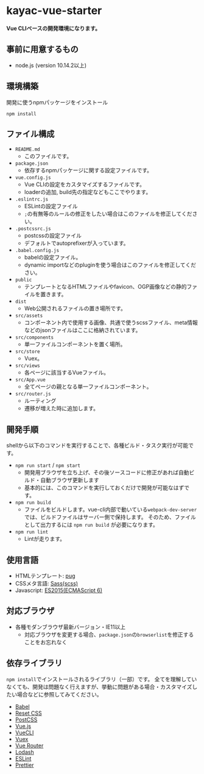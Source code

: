 kayac-vue-starter
====
**Vue CLIベースの開発環境になります。**

## 事前に用意するもの
- node.js (version 10.14.2以上)

## 環境構築

開発に使うnpmパッケージをインストール
```
npm install
```

## ファイル構成

- `README.md`
  - このファイルです。
- `package.json`
  - 依存するnpmパッケージに関する設定ファイルです。
- `vue.config.js`
  - Vue CLIの設定をカスタマイズするファイルです。
  - loaderの追加, build先の指定などもここでやります。
- `.eslintrc.js`
  - ESLintの設定ファイル
  - `;`の有無等のルールの修正をしたい場合はこのファイルを修正してください。
- `.postcssrc.js`  
  - postcssの設定ファイル
  - デフォルトでautoprefixerが入っています。
- `.babel.config.js`  
  - babelの設定ファイル。
  - dynamic importなどのpluginを使う場合はこのファイルを修正してください。	
- `public`
  - テンプレートとなるHTMLファイルやfavicon、OGP画像などの静的ファイルを置きます。  
- `dist`
  - Web公開されるファイルの置き場所です。   
- `src/assets`
  - コンポーネント内で使用する画像、共通で使うscssファイル、meta情報などのjsonファイルはここに格納されています。
- `src/components`  
  - 単一ファイルコンポーネントを置く場所。
- `src/store`  
  - Vuex。
- `src/views`  
  - 各ページに該当するVueファイル。
- `src/App.vue`  
  - 全てページの親となる単一ファイルコンポーネント。
- `src/router.js`  
  - ルーティング
  - 遷移が増えた時に追加します。
## 開発手順

shellから以下のコマンドを実行することで、各種ビルド・タスク実行が可能です。

- `npm run start` / `npm start`
  - 開発用ブラウザを立ち上げ、その後ソースコードに修正があれば自動ビルド・自動ブラウザ更新します
  - 基本的には、このコマンドを実行しておくだけで開発が可能なはずです。
- `npm run build` 
  - ファイルをビルドします。vue-cli内部で動いている`webpack-dev-server`では、ビルドファイルはサーバー側で保持します。
    そのため、ファイルとして出力するには `npm run build` が必要になります。
- `npm run lint` 
  - Lintが走ります。  

## 使用言語

- HTMLテンプレート: [pug](https://pugjs.org/api/getting-started.html)
- CSSメタ言語: [Sass(scss)](http://sass-lang.com/)
- Javascript: [ES2015(ECMAScript 6)](https://babeljs.io/docs/learn-es2015/)

## 対応ブラウザ
- 各種モダンブラウザ最新バージョン・IE11以上
  - 対応ブラウザを変更する場合、`package.json`の`browserlist`を修正することをお忘れなく

## 依存ライブラリ

`npm install`でインストールされるライブラリ（一部）です。
全てを理解していなくても、開発は問題なく行えますが、挙動に問題がある場合・カスタマイズしたい場合などに参照してみてください。

- [Babel](https://babeljs.io/)
- [Reset CSS](http://meyerweb.com/eric/tools/css/reset/)
- [PostCSS](http://postcss.org/)
- [Vue.js](https://jp.vuejs.org/index.html)
- [VueCLI](https://cli.vuejs.org)
- [Vuex](https://vuex.vuejs.org/ja/)
- [Vue Router](https://router.vuejs.org/ja/)
- [Lodash](https://lodash.com/docs/)
- [ESLint](https://eslint.org/)
- [Prettier](https://prettier.io/)
